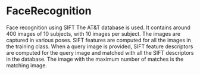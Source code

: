 # FaceRecognition
Face recognition using SIFT
The AT&T database is used. It contains around 400 images of 10 subjects, with 10 images per subject.
The images are captured in various poses. SIFT features are computed for all the images in the training class.
When a query image is provided, SIFT feature descriptors are computed for the query image and matched with all the SIFT descriptors in the database. The image with the maximum number of matches is the matching image. 
